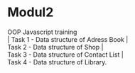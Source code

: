 # Modul2
OOP Javascript training    
  |
 Task 1 - Data structure of Adress Book  |  
 Task 2 - Data structure of Shop  |  
 Task 3 - Data structure of Contact List  |  
 Task 4 - Data structure of Library. 
